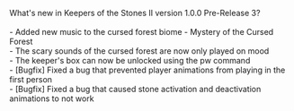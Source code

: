 What's new in Keepers of the Stones II version 1.0.0 Pre-Release 3?<br/>
<br />- Added new music to the cursed forest biome - Mystery of the Cursed Forest
<br />- The scary sounds of the cursed forest are now only played on mood
<br />- The keeper's box can now be unlocked using the pw command
<br />- [Bugfix] Fixed a bug that prevented player animations from playing in the first person
<br />- [Bugfix] Fixed a bug that caused stone activation and deactivation animations to not work